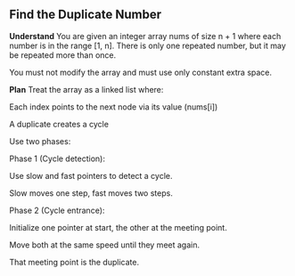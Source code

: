 ## Find the Duplicate Number

**Understand**
You are given an integer array nums of size n + 1 where each number is in the range [1, n].
There is only one repeated number, but it may be repeated more than once.

You must not modify the array and must use only constant extra space.

**Plan**
Treat the array as a linked list where:

Each index points to the next node via its value (nums[i])

A duplicate creates a cycle

Use two phases:

Phase 1 (Cycle detection):

Use slow and fast pointers to detect a cycle.

Slow moves one step, fast moves two steps.

Phase 2 (Cycle entrance):

Initialize one pointer at start, the other at the meeting point.

Move both at the same speed until they meet again.

That meeting point is the duplicate.